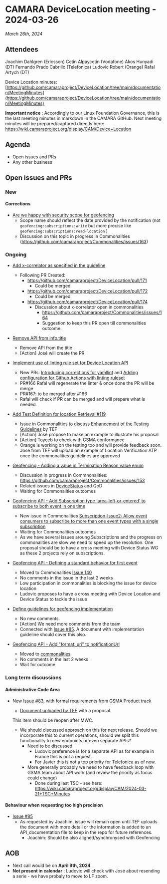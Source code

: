 # CAMARA DeviceLocation meeting - 2024-03-26

*March 26th, 2024*

## Attendees

Joachim Dahlgren (Ericsson)
Cetin Alpaycetin (Vodafone)
Akos Hunyadi (DT)
Fernando Prado Cabrillo (Telefonica)
Ludovic Robert (Orange)
Rafal Artych (DT)
  

Device Location minutes: [https://github.com/camaraproject/DeviceLocation/tree/main/documentation/MeetingMinutes](https://github.com/camaraproject/DeviceLocation/tree/main/documentation/MeetingMinutes)

**Important notice** : Accordingly to our Linux Foundation Governance, this is the last meeting minutes in markdown in the CAMARA GitHub. Next meeting minutes will be prepared/captured directly here: https://wiki.camaraproject.org/display/CAM/Device+Location 




## Agenda

* Open issues and PRs
* Any other business
  
## Open issues and PRs 

### New

#### Corrections


* [Are we happy with security scope for geofencing](https://github.com/camaraproject/DeviceLocation/issues/173)
  - Scope name should reflect the date provided by the notification (not `geofencing:subscriptions:write` but more precise like `geofencing:subscriptions:read-location` )
  - Discussion on this topic in progress in Commonalities (https://github.com/camaraproject/Commonalities/issues/163)


### Ongoing

* [Add x-correlator as specified in the guideline](https://github.com/camaraproject/DeviceLocation/issues/160)
  - Following PR Created:
    - https://github.com/camaraproject/DeviceLocation/pull/171 
        - Could be merged
    - https://github.com/camaraproject/DeviceLocation/pull/172
        - Could be merged
    - https://github.com/camaraproject/DeviceLocation/pull/174 
      - Discussion about x-correlator open in commonalities 
        - https://github.com/camaraproject/Commonalities/issues/164
        - Suggestion to keep this PR open till commonalities outcome.


* [Remove API from info.title](https://github.com/camaraproject/DeviceLocation/issues/169)
  - Remove API from the title
  - [Action] José will create the PR


* [Implement use of linting rule set for Device Location API](https://github.com/camaraproject/DeviceLocation/issues/125)
  - New PRs: [Introducing corrections for yamllint](https://github.com/camaraproject/DeviceLocation/pull/166) and [Adding configuration for Github Actions with linting ruleset](https://github.com/camaraproject/DeviceLocation/pull/167)
  - PR#166 Rafal will regenerate the linter & once done the PR will be merge
  - PR#167: to be merged after #166
  - Rafal will check if PR can be merged and will prepare what is needed.

* [Add Test Definition for location Retrieval #119](https://github.com/camaraproject/DeviceLocation/pull/119/files)
  - Issue in Commonalities to discuss [Enhancement of the Testing Guidelines](https://github.com/camaraproject/Commonalities/issues/158) by TEF 
  - [Action] José propose to make an example to illustrate his proposal
  - [Action] Toyeeb to check with GSMA conformance
  - Orange is working on the testing too and will provide feedback soon. Jose from TEF will upload an example of Location Verification ATP once the commonalities guidelines are approved

* [Geofencing - Adding a value in Termination Reason value enum](https://github.com/camaraproject/DeviceLocation/issues/141)
  - Discussion in progress in Commnonalities: https://github.com/camaraproject/Commonalities/issues/153 
  - Related issues in [DeviceStatus](https://github.com/camaraproject/DeviceStatus/issues/117) and QoD
  - Waiting for Commonalities outcomes


* [Geofencing API - Add Subscription type 'area-left-or-entered' to subscribe to both event in one time](https://github.com/camaraproject/DeviceLocation/issues/138)
  - New issue in Commonalities [Subscription-Issue2: Allow event consumers to subscribe to more than one event types with a single subscription](https://github.com/camaraproject/Commonalities/issues/154)
  - Waiting for Commonalities outcomes
  - As we have several issues aroung Subscriptions and the progress on commonalities are slow we need to speed up the resolution. One proposal should be to have a cross meeting with Device Status WG as these 2 projects rely on subscriptions.


* [Geofencing API - Defining a standard behavior for first event](https://github.com/camaraproject/DeviceLocation/issues/124)
  - Moved to Commonalities [Issue 140](https://github.com/camaraproject/Commonalities/issues/140)
  - No comments in the issue in the last 2 weeks
  - Low participation in commonalities is blocking the issue for device location
  - Ludovic proposes to have a cross meeting with Device Location and Device Status to tackle the issue


* [Define guidelines for geofencing implementation](https://github.com/camaraproject/DeviceLocation/issues/133)
  - No new comments. 
  - [Action] We need more comments from the team
  - Connected with [Issue #85](https://github.com/camaraproject/DeviceLocation/issues/85). A document with implementation guideline should cover this also.

* [Geofencing API - Add "format: uri" to notificationUrl](https://github.com/camaraproject/DeviceLocation/issues/118)
  - Moved to [commonalities](https://github.com/camaraproject/Commonalities/issues/93)
  - No comments in the last 2 weeks
  - Wait for outcome

### Long term discussions

#### Administrative Code Area

* New [Issue #83](https://github.com/camaraproject/DeviceLocation/issues/83), with formal requirements from GSMA Product track
  - [Document uploaded by TEF](https://github.com/camaraproject/DeviceLocation/files/12856149/AdminCode.Proposal.-.Draft_20230926.docx) with a proposal. 

  This item should be reopen after MWC.

  - We should discussed approach on this for next release. Should we incorporate this to current operations, should we split this functionality to new endpoints or even separate APIs?
    - Need to be discussed
      - Ludovic preference is for a separate API as for example in France this is not a request.
      - For Javier this is not a top priority for Telefonica as of now.
    - More generally probably we need to have feedback loop with GSMA team about API work (and review the priority as focus could change)
      - Done during last TSC - see here: https://wiki.camaraproject.org/display/CAM/2024-03-21+TSC+Minutes

#### Behaviour when requesting too high precision

* [Issue #85](https://github.com/camaraproject/DeviceLocation/issues/85)
  - As requested by Joachim, issue will remain open until TEF uploads the document with more detail or the information is added to an API_documentation file to keep in the repo for future references.
    - Joachim: Should be also aligned/synchronysed with Geofencing

## AOB

<p>

- Next call would be on **April 9th, 2024**
- **Not present in calendar** : Ludovic will check with José about resending a serie - we have probaly to move to LF zoom.


<p>
